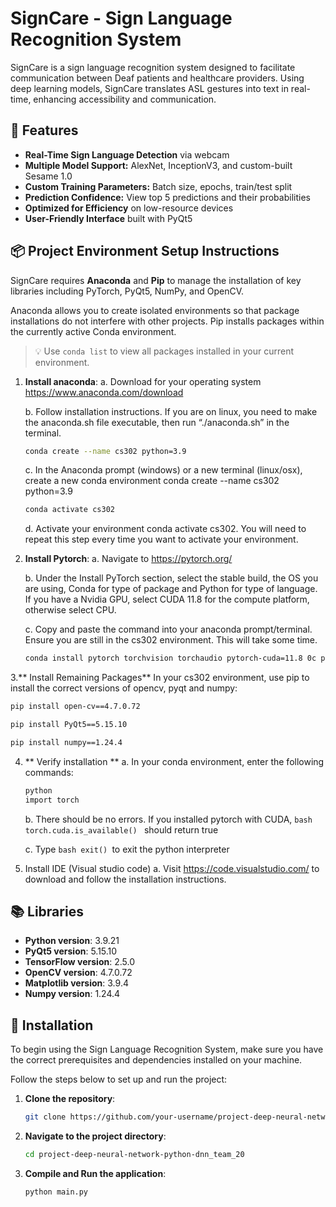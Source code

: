# SignCare - Sign Language Recognition System

SignCare is a sign language recognition system designed to facilitate communication between Deaf patients and healthcare providers. Using deep learning models, SignCare translates ASL gestures into text in real-time, enhancing accessibility and communication.

## 🚀 Features

- **Real-Time Sign Language Detection** via webcam
- **Multiple Model Support:** AlexNet, InceptionV3, and custom-built Sesame 1.0
- **Custom Training Parameters:** Batch size, epochs, train/test split
- **Prediction Confidence:** View top 5 predictions and their probabilities
- **Optimized for Efficiency** on low-resource devices
- **User-Friendly Interface** built with PyQt5

## 📦 Project Environment Setup Instructions
SignCare requires **Anaconda** and **Pip** to manage the installation of key libraries including PyTorch, PyQt5, NumPy, and OpenCV.

Anaconda allows you to create isolated environments so that package installations do not interfere with other projects. Pip installs packages within the currently active Conda environment.

> 💡 Use `conda list` to view all packages installed in your current environment.

1. **Install anaconda**:
   a. Download for your operating system https://www.anaconda.com/download
   
   b. Follow installation instructions. If you are on linux, you need to make the anaconda.sh file executable, then run “./anaconda.sh” in the terminal.
   ```bash
   conda create --name cs302 python=3.9
   ```
   c.	In the Anaconda prompt (windows) or a new terminal (linux/osx), create a new conda environment conda create --name cs302 python=3.9
   ```bash
   conda activate cs302
   ```
   d.	Activate your environment conda activate cs302. You will need to repeat this step every time you want to activate your environment. 

3. **Install Pytorch**:
   a.	Navigate to https://pytorch.org/
   
   b.	Under the Install PyTorch section, select the stable build,  the OS you are using, Conda for type of package and Python for type of language. If you have a Nvidia GPU, select CUDA 11.8 for the compute platform, otherwise select CPU.
   
   c.	Copy and paste the command into your anaconda prompt/terminal. Ensure you are still in the cs302 environment. This will take some time.
   ```bash
   conda install pytorch torchvision torchaudio pytorch-cuda=11.8 0c pytorch -c nvidia
   ```
   
3.** Install Remaining Packages**
      In your cs302 environment, use pip to install the correct versions of opencv, pyqt and numpy:

   ```bash
   pip install open-cv==4.7.0.72
   ```
   ```bash
   pip install PyQt5==5.15.10
   ```
   ```bash
   pip install numpy==1.24.4
   ```
4. ** Verify installation **
   a.	In your conda environment, enter the following commands:
   ```bash
   python
   import torch
   ```
   b.	There should be no errors. If you installed pytorch with CUDA, ```bash torch.cuda.is_available() ```
   should return true
   
   c.	Type    ```bash exit() ```to exit the python interpreter

6. Install IDE (Visual studio code)
   a.	Visit https://code.visualstudio.com/ to download and follow the installation instructions.

## 📚 Libraries

- **Python version**: 3.9.21
- **PyQt5 version**: 5.15.10
- **TensorFlow version**: 2.5.0
- **OpenCV version**: 4.7.0.72
- **Matplotlib version**: 3.9.4
- **Numpy version**: 1.24.4

## 🔧 Installation

To begin using the Sign Language Recognition System, make sure you have the correct prerequisites and dependencies installed on your machine.

Follow the steps below to set up and run the project:

1. **Clone the repository**:
   ```bash
   git clone https://github.com/your-username/project-deep-neural-network-python-dnn_team_20.git

2. **Navigate to the project directory**:
   ```bash
   cd project-deep-neural-network-python-dnn_team_20

3. **Compile and Run the application**:
   ```bash  
   python main.py  

